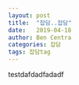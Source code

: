 ```yaml
---
layout: post
title:  "잡담..잡담"
date:   2019-04-18
author: Ben Centra
categories: 잡담
tags: 잡담tag
---
```



testdafdadfadadf

